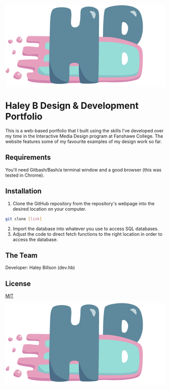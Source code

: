 ![header](images/logo.png "My Logo")

# Haley B Design & Development Portfolio

This is a web-based portfolio that I built using the skills I've developed over my time in the Interactive Media Design program at Fanshawe College. The website features some of my favourite examples of my design work so far. 

## Requirements 

You'll need Gitbash/Bash/a terminal window and a good browser (this was tested in Chrome).

## Installation

1. Clone the GitHub repository from the repository's webpage into the desired location on your computer.

```bash
git clone [link]
```
2. Import the database into whatever you use to access SQL databases. 
3. Adjust the code to direct fetch functions to the right location in order to access the database.

## The Team
Developer: Haley Billson (dev.hb)

## License
[MIT](https://choosealicense.com/licenses/mit/)

![header](images/logo.png "My Logo")
